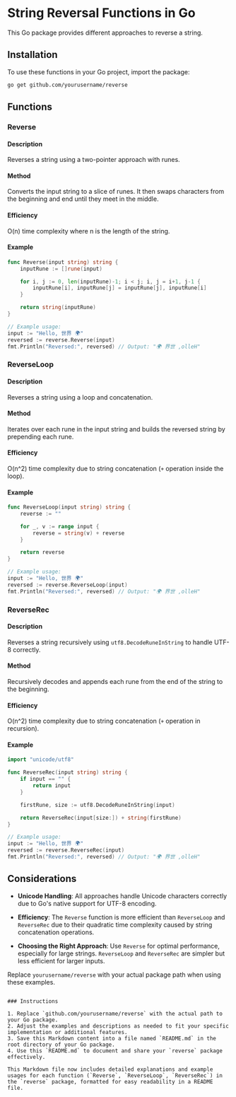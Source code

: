 # String Reversal Functions in Go

This Go package provides different approaches to reverse a string.

## Installation

To use these functions in your Go project, import the package:

```bash
go get github.com/yourusername/reverse
```

## Functions

### Reverse

#### Description

Reverses a string using a two-pointer approach with runes.

#### Method

Converts the input string to a slice of runes. It then swaps characters from the beginning and end until they meet in the middle.

#### Efficiency

O(n) time complexity where n is the length of the string.

#### Example

```go
func Reverse(input string) string {
    inputRune := []rune(input)

    for i, j := 0, len(inputRune)-1; i < j; i, j = i+1, j-1 {
        inputRune[i], inputRune[j] = inputRune[j], inputRune[i]
    }

    return string(inputRune)
}

// Example usage:
input := "Hello, 世界 🌍"
reversed := reverse.Reverse(input)
fmt.Println("Reversed:", reversed) // Output: "🌍 界世 ,olleH"
```

### ReverseLoop

#### Description

Reverses a string using a loop and concatenation.

#### Method

Iterates over each rune in the input string and builds the reversed string by prepending each rune.

#### Efficiency

O(n^2) time complexity due to string concatenation (`+` operation inside the loop).

#### Example

```go
func ReverseLoop(input string) string {
    reverse := ""

    for _, v := range input {
        reverse = string(v) + reverse
    }

    return reverse
}

// Example usage:
input := "Hello, 世界 🌍"
reversed := reverse.ReverseLoop(input)
fmt.Println("Reversed:", reversed) // Output: "🌍 界世 ,olleH"
```

### ReverseRec

#### Description

Reverses a string recursively using `utf8.DecodeRuneInString` to handle UTF-8 correctly.

#### Method

Recursively decodes and appends each rune from the end of the string to the beginning.

#### Efficiency

O(n^2) time complexity due to string concatenation (`+` operation in recursion).

#### Example

```go
import "unicode/utf8"

func ReverseRec(input string) string {
    if input == "" {
        return input
    }

    firstRune, size := utf8.DecodeRuneInString(input)

    return ReverseRec(input[size:]) + string(firstRune)
}

// Example usage:
input := "Hello, 世界 🌍"
reversed := reverse.ReverseRec(input)
fmt.Println("Reversed:", reversed) // Output: "🌍 界世 ,olleH"
```

## Considerations

- **Unicode Handling**: All approaches handle Unicode characters correctly due to Go's native support for UTF-8 encoding.

- **Efficiency**: The `Reverse` function is more efficient than `ReverseLoop` and `ReverseRec` due to their quadratic time complexity caused by string concatenation operations.

- **Choosing the Right Approach**: Use `Reverse` for optimal performance, especially for large strings. `ReverseLoop` and `ReverseRec` are simpler but less efficient for larger inputs.

Replace `yourusername/reverse` with your actual package path when using these examples.
```

### Instructions

1. Replace `github.com/yourusername/reverse` with the actual path to your Go package.
2. Adjust the examples and descriptions as needed to fit your specific implementation or additional features.
3. Save this Markdown content into a file named `README.md` in the root directory of your Go package.
4. Use this `README.md` to document and share your `reverse` package effectively.

This Markdown file now includes detailed explanations and example usages for each function (`Reverse`, `ReverseLoop`, `ReverseRec`) in the `reverse` package, formatted for easy readability in a README file.
